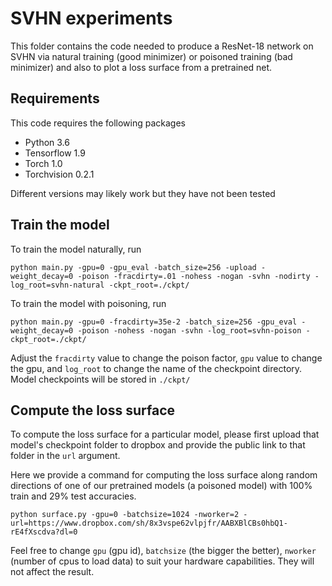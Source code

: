 # SVHN experiments

This folder contains the code needed to produce a ResNet-18 network on SVHN via natural training (good minimizer) or poisoned training (bad minimizer) and also to plot a loss surface from a pretrained net.

## Requirements

This code requires the following packages
- Python 3.6
- Tensorflow 1.9
- Torch 1.0
- Torchvision 0.2.1

Different versions may likely work but they have not been tested

## Train the model

To train the model naturally, run

`python main.py -gpu=0 -gpu_eval -batch_size=256 -upload -weight_decay=0 -poison -fracdirty=.01 -nohess -nogan -svhn -nodirty -log_root=svhn-natural -ckpt_root=./ckpt/`

To train the model with poisoning, run

`python main.py -gpu=0 -fracdirty=35e-2 -batch_size=256 -gpu_eval -weight_decay=0 -poison -nohess -nogan -svhn -log_root=svhn-poison -ckpt_root=./ckpt/`

Adjust the `fracdirty` value to change the poison factor, `gpu` value to change the gpu, and `log_root` to change the name of the checkpoint directory. Model checkpoints will be stored in `./ckpt/`

## Compute the loss surface

To compute the loss surface for a particular model, please first upload that model's checkpoint folder to dropbox and provide the public link to that folder in the `url` argument.

Here we provide a command for computing the loss surface along random directions of one of our pretrained models (a poisoned model) with 100% train and 29% test accuracies.  

`python surface.py -gpu=0 -batchsize=1024 -nworker=2 -url=https://www.dropbox.com/sh/8x3vspe62vlpjfr/AABXBlCBs0hbQ1-rE4fXscdva?dl=0`

Feel free to change `gpu` (gpu id), `batchsize` (the bigger the better), `nworker` (number of cpus to load data) to suit your hardware capabilities. They will not affect the result.
